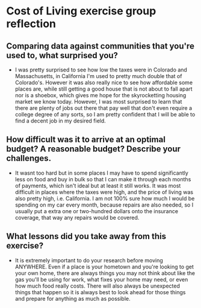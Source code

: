 # Cost of Living exercise group reflection

## Comparing data against communities that you're used to, what surprised you?

- I was pretty surprised to see how low the taxes were in Colorado and Massachusetts, in California I'm used to pretty much double that of Colorado's. However it was also really nice to see how affordable some places are, while still getting a good house that is not about to fall apart nor is a shoebox, which gives me hope for the skyrocketting housing market we know today. However, I was most surprised to learn that there are plenty of jobs out there that pay well that don't even require a college degree of any sorts, so I am pretty confident that I will be able to find a decent job in my desired field.

## How difficult was it to arrive at an optimal budget? A reasonable budget? Describe your challenges.

- It wasnt too hard but in some places I may have to spend significantly less on food and buy in bulk so that I can make it through each months of payments, which isn't ideal but at least it still works. It was most difficult in places where the taxes were high, and the price of living was also pretty high, i.e. California. I am not 100% sure how much I would be spending on my car every month, because repairs are also needed, so I usually put a extra one or two-hundred dollars onto the insurance coverage, that way any repairs would be covered.

## What lessons did you take away from this exercise?

- It is extremely important to do your research before moving ANYWHERE. Even if a place is your hometown and you're looking to get your own home, there are always things you may not think about like the gas you'll be using for work, what fixes your home may need, or even how much food really costs. There will also always be unexpected things that happen so it is always best to look ahead for those things and prepare for anything as much as possible.
